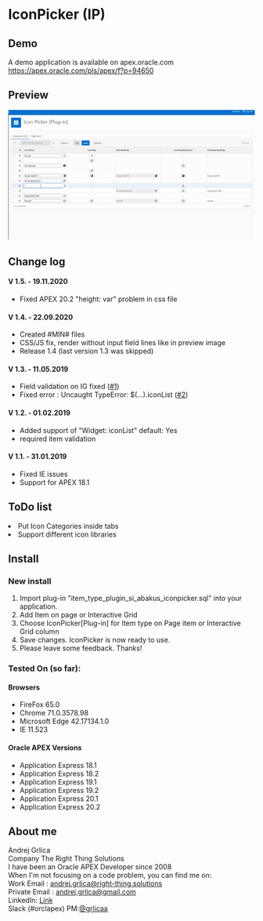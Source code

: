 # IconPicker (IP)

## Demo
A demo application is available on apex.oracle.com<br/>
https://apex.oracle.com/pls/apex/f?p=94650

## Preview
![](https://raw.githubusercontent.com/grlicaa/IconPicker/master/docs/preview/PreviewIP.gif)

## Change log
#### V 1.5. - 19.11.2020
<ul>
<li>Fixed APEX 20.2 "height: var" problem in css file</li>  
</ul>

#### V 1.4. - 22.09.2020
<ul>
<li>Created #MIN# files</li>  
<li>CSS/JS fix, render without input field lines like in preview image</li>  
<li>Release 1.4 (last version 1.3 was skipped)</li>
</ul>

#### V 1.3. - 11.05.2019
<ul>
<li>Field validation on IG fixed (<a href="https://github.com/grlicaa/IconPicker/issues/1" target="_blank">#1</a>)</li>  
<li>Fixed error : Uncaught TypeError: $(...).iconList (<a href="https://github.com/grlicaa/IconPicker/issues/2" target="_blank">#2</a>)</li>  
</ul>

#### V 1.2. - 01.02.2019
<ul>
<li>Added support of "Widget: iconList" default: Yes</li>  
<li>required item validation</li></ul>

#### V 1.1. - 31.01.2019
<ul>
<li>Fixed IE issues</li>  
<li>Support for APEX 18.1</li>  
</ul>

## ToDo list
<li>Put Icon Categories inside tabs</li>  
<li>Support different icon libraries</li>
</ul>

## Install

### New install
<ol>
<li>Import plug-in "item_type_plugin_si_abakus_iconpicker.sql" into your application.</li>
<li>Add Item on page or Interactive Grid</li>
<li>Choose IconPicker[Plug-in] for Item type on Page item or Interactive Grid column</li>
<li>Save changes. IconPicker is now ready to use.</li>
<li>Please leave some feedback. Thanks!</li>
</ol>


### Tested On (so far):

#### Browsers
<ul>
<li>FireFox 65.0</li>
<li>Chrome 71.0.3578.98</li>
<li>Microsoft Edge 42.17134.1.0</li>
<li>IE 11.523</li>
</ul>


#### Oracle APEX Versions
<ul>
<li>Application Express 18.1</li>
<li>Application Express 18.2</li>
<li>Application Express 19.1</li>
<li>Application Express 19.2</li>
<li>Application Express 20.1</li>
<li>Application Express 20.2</li>
</ul>


## About me
Andrej Grlica<br/>
Company The Right Thing Solutions<br/>
I have been an Oracle APEX Developer since 2008<br/>
When I'm not focusing on a code problem, you can find me on:<br/>
Work Email : [andrej.grlica@right-thing.solutions](mailto:andrej.grlica@right-thing.solutions)<br/>
Private Email : [andrej.grlica@gmail.com](mailto:andrej.grlica@gmail.com)<br/>
LinkedIn: [Link](https://www.linkedin.com/in/andrej-grlica-303998a4/)<br/>
Slack (#orclapex) PM:[@grlicaa](https://orclapex.slack.com/messages/@grlicaa/)
